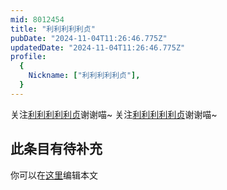 ```yaml
---
mid: 8012454
title: "利利利利利贞"
pubDate: "2024-11-04T11:26:46.775Z"
updatedDate: "2024-11-04T11:26:46.775Z"
profile:
  {
    Nickname: ["利利利利利贞"],
  }
---
```


关注[利利利利利贞](https://space.bilibili.com/8012454)谢谢喵~ 关注[利利利利利贞](https://space.bilibili.com/8012454)谢谢喵~

## 此条目有待补充
你可以在[这里](https://github.com/Yuhanawa/VTuber.ICU-Content/edit/master/v/利利利利利贞/index.md)编辑本文
